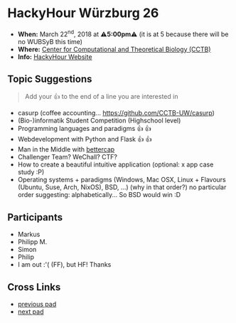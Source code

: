 # HackyHour Würzburg 26
 - **When:** March 22<sup>nd</sup>, 2018 at :warning:**5:00pm**:warning: (it is at 5 because there will be no WUBSyB this time)
 - **Where:** [Center for Computational and Theoretical Biology (CCTB)](https://www.google.de/maps/search/cctb/@49.7850979,9.9030254,12z)
 - **Info:** [HackyHour Website](http://hackyhour.github.io/Wuerzburg/)

## Topic Suggestions
> Add your :+1: to the end of a line you are interested in
 - casurp (coffee accounting... https://github.com/CCTB-UW/casurp)
 - (Bio-)informatik Student Competition (Highschool level)
 - Programming languages and paradigms :+1: :+1:
 - Webdevelopment with Python and Flask :+1: :+1:
 - Man in the Middle with [bettercap](https://www.bettercap.org/)
 - Challenger Team? WeChall? CTF?
 - How to create a beautiful intuitive application (optional: x app case study :P) 
 - Operating systems + paradigms (Windows, Mac OSX, Linux + Flavours (Ubuntu, Suse, Arch, NixOS), BSD, ...) (why in that order?) no particular order suggesting: alphabetically... So BSD would win :D
 
 
## Participants
 - Markus
 - Philipp M.
 - Simon
 - Philip
 - I am out :'( (FF), but HF! Thanks
 
## Cross Links
 - [previous pad](https://hackyhour.github.io/Wuerzburg/pad_archive/HackyHour_Wuerzburg_25)
 - [next pad](https://hackyhour.github.io/Wuerzburg/pad_archive/HackyHour_Wuerzburg_27)